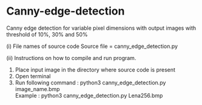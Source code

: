 # Canny-edge-detection
Canny edge detection for variable pixel dimensions with output images with threshold of 10%, 30% and 50%

(i) File names of source code
Source file = canny_edge_detection.py

(ii) Instructions on how to compile and run program.
1. Place input image in the directory where source code is present
2. Open terminal
3. Run following command : python3 canny_edge_detection.py image_name.bmp    
   Example : python3 canny_edge_detection.py Lena256.bmp
